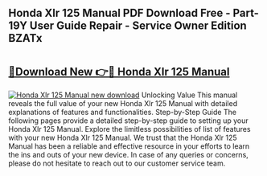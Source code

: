 ## Honda Xlr 125 Manual PDF Download Free - Part-19Y User Guide Repair - Service Owner Edition BZATx

# <h2><a href="http://cf22399.oget.top/?id=Honda+Xlr+125+Manual">🔗Download New 👉🔴 Honda Xlr 125 Manual</a></h2>

[![Honda Xlr 125 Manual new download](https://i.imgur.com/5g1atiW.png)](http://cf22399.oget.top/?id=Honda+Xlr+125+Manual)
Unlocking Value This manual reveals the full value of your new Honda Xlr 125 Manual with detailed explanations of features and functionalities. Step-by-Step Guide The following pages provide a detailed step-by-step guide to setting up your Honda Xlr 125 Manual. Explore the limitless possibilities of list of features with your new Honda Xlr 125 Manual. We trust that the Honda Xlr 125 Manual has been a reliable and effective resource in your efforts to learn the ins and outs of your new device. In case of any queries or concerns, please do not hesitate to reach out to our customer service team.

